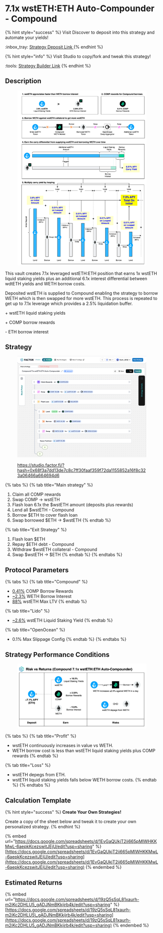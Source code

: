 # 7.1x wstETH:ETH Auto-Compounder - Compound

{% hint style="success" %}
Visit Discover to deposit into this strategy and automate your yields!

:inbox\_tray:  [Strategy Deposit Link ](https://pro.factor.fi/strategies/0x1425f226BD821C44b8C187ec2A8B5CE4f1A29323)
{% endhint %}

{% hint style="info" %}
Visit Studio to copy/fork and tweak this strategy!

:tools:  [Strategy Builder Link](https://studio.factor.fi/?hash=0x68f3a7dd13de7c8c7ff30faaf359f72da1155852a16f8c323a06466a664694d6)
{% endhint %}

## Description

<figure><img src="../../../../.gitbook/assets/7.1x wstETH_ETH Levered Yields-Full.jpg" alt=""><figcaption></figcaption></figure>

This vault creates 7.1x leveraged wstETH:ETH position that earns 1x wstETH liquid staking yields plus an additional 6.1x interest differential between wdtETH yields and WETH borrow costs.

Deposited wstETH is supplied to Compound enabling the strategy to borrow WETH which is then swapped for more wstETH. This process is repeated to get up to 7.1x leverage which provides a 2.5% liquidation buffer.

\+ wstETH liquid staking yields

\+ COMP borrow rewards

\- ETH borrow interest

## Strategy

<figure><img src="../../../../.gitbook/assets/image (84).png" alt=""><figcaption><p><a href="https://studio.factor.fi/?hash=0x68f3a7dd13de7c8c7ff30faaf359f72da1155852a16f8c323a06466a664694d6">https://studio.factor.fi/?hash=0x68f3a7dd13de7c8c7ff30faaf359f72da1155852a16f8c323a06466a664694d6</a></p></figcaption></figure>

{% tabs %}
{% tab title="Main strategy" %}
1. Claim all COMP rewards
2. Swap COMP → wstETH
3. Flash loan 6.1x the $wstETH amount (deposits plus rewards)
4. Lend all $wstETH - Compound
5. Borrow $ETH to cover flash loan
6. Swap borrowed $ETH → $wstETH
{% endtab %}

{% tab title="Exit Strategy" %}
1. Flash loan $ETH
2. Repay $ETH debt - Compound
3. Withdraw $wstETH collateral - Compound
4. Swap $wstETH → $ETH
{% endtab %}
{% endtabs %}

## Protocol Parameters

{% tabs %}
{% tab title="Compound" %}
* [0.41%](https://app.compound.finance/markets/weth-arb) COMP Borrow Rewards
* [\~2.3%](https://app.compound.finance/markets/weth-arb) WETH Borrow Interest
* [88%](https://app.compound.finance/markets/weth-arb) wstETH Max LTV
{% endtab %}

{% tab title="Lido" %}
* [\~2.6%](https://stake.lido.fi/) wstETH Liquid Staking Yield
{% endtab %}

{% tab title="OpenOcean" %}
* 0.1% Max Slippage Config
{% endtab %}
{% endtabs %}

## Strategy Performance Conditions

<figure><img src="../../../../.gitbook/assets/7.1x wstETH_ETH Levered Yields-Risk vs Returns.jpg" alt=""><figcaption></figcaption></figure>

{% tabs %}
{% tab title="Profit" %}
* wstETH continuously increases in value vs WETH.
* WETH borrow cost is less than wstETH liquid staking yields plus COMP rewards
{% endtab %}

{% tab title="Loss" %}
* wstETH depegs from ETH.
* wstETH liquid staking yields falls below WETH borrow costs.
{% endtab %}
{% endtabs %}

## Calculation Template

{% hint style="success" %}
**Create Your Own Strategies!**

Create a copy of the sheet below and tweak it to create your own personalized strategy.
{% endhint %}

{% embed url="https://docs.google.com/spreadsheets/d/1EvGaQUkjT2ii665pMIWHKKMwL-6aepkKcezswitJEjU/edit?usp=sharing" %}
[https://docs.google.com/spreadsheets/d/1EvGaQUkjT2ii665pMIWHKKMwL-6aepkKcezswitJEjU/edit?usp=sharing](https://docs.google.com/spreadsheets/d/1EvGaQUkjT2ii665pMIWHKKMwL-6aepkKcezswitJEjU/edit?usp=sharing)
{% endembed %}

## Estimated Returns

{% embed url="https://docs.google.com/spreadsheets/d/19zQ5sSqL81xaurh-m2iKc2DHLU5_gADJNmBKkijrb4k/edit?usp=sharing" %}
[https://docs.google.com/spreadsheets/d/19zQ5sSqL81xaurh-m2iKc2DHLU5\_gADJNmBKkijrb4k/edit?usp=sharing](https://docs.google.com/spreadsheets/d/19zQ5sSqL81xaurh-m2iKc2DHLU5_gADJNmBKkijrb4k/edit?usp=sharing)
{% endembed %}
